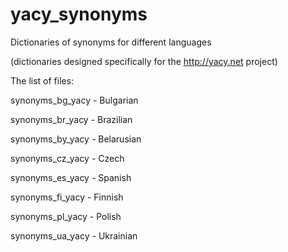 # yacy_synonyms
Dictionaries of synonyms for different languages

(dictionaries designed specifically for the http://yacy.net project)

The list of files:

synonyms_bg_yacy - Bulgarian

synonyms_br_yacy - Brazilian

synonyms_by_yacy - Belarusian

synonyms_cz_yacy - Czech

synonyms_es_yacy - Spanish

synonyms_fi_yacy - Finnish

synonyms_pl_yacy - Polish

synonyms_ua_yacy - Ukrainian
